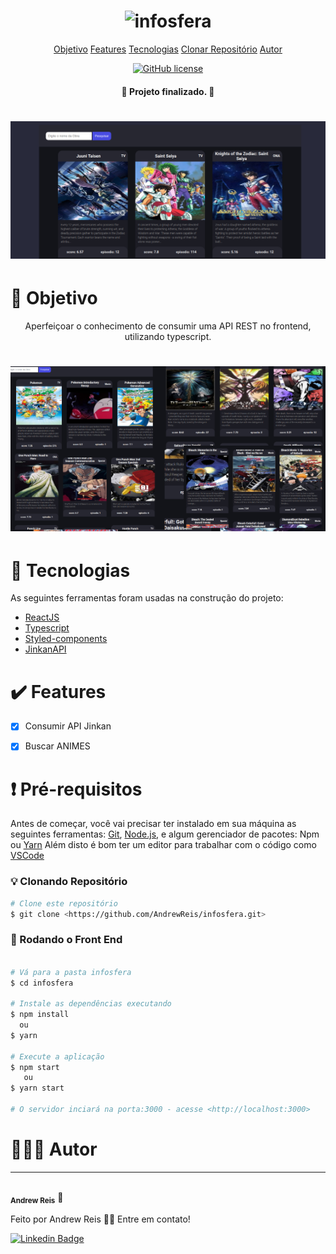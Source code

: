<h1 align="center">
    <h1 align="center"><img src="" alt="infosfera"/></h1>
</h1>
<p align="center"> </p>

<p align="center">
 <a href="#objetivo">Objetivo</a> 
 <a href="#features">Features</a>  
 <a href="#tecnologias">Tecnologias</a>  
 <a href="#clone">Clonar Repositório</a> 
 <a href="#autor">Autor</a> 
</p>
<p  align="center"><a href="https://github.com/AndrewReis/infosfera/blob/master/LICENSE"><img alt="GitHub license" src=""></a></p>

<h4 align="center"> 
    🚀  Projeto finalizado.  🚀
</h4>

<h1 align="center">
  <img alt="Banner" title="#Banner" src="https://github.com/AndrewReis/infosfera/blob/master/src/assets/banner.png" />
</h1>



<h1 id='objetivo'> 🎯 Objetivo </h1>


<p align="center">
	Aperfeiçoar o conhecimento de consumir uma API REST no frontend, utilizando typescript. 
</p>


<h1 align="center">
  <img alt="mosaico" src="https://github.com/AndrewReis/infosfera/blob/master/src/assets/mosaico.png" />
</h1>
    



<h1 id='tecnologias'> 🤖 Tecnologias </h1>

As seguintes ferramentas foram usadas na construção do projeto:

- [ReactJS](https://pt-br.reactjs.org/)
- [Typescript](https://www.typescriptlang.org/)
- [Styled-components](https://styled-components.com/)
- [JinkanAPI](https://jikan.moe/)



<h1 id='features'> ✔️ Features </h1>

- [x] Consumir API Jinkan
- [x] Buscar ANIMES


<h1 id='clone'>❗ Pré-requisitos</h1>

Antes de começar, você vai precisar ter instalado em sua máquina as seguintes ferramentas:
[Git](https://git-scm.com), [Node.js](https://nodejs.org/en/), e algum gerenciador de pacotes: Npm ou [Yarn](https://yarnpkg.com/) 
Além disto é bom ter um editor para trabalhar com o código como [VSCode](https://code.visualstudio.com/)



### 💡 Clonando Repositório

```bash
# Clone este repositório
$ git clone <https://github.com/AndrewReis/infosfera.git>

```

### 🎲 Rodando o Front End

```bash

# Vá para a pasta infosfera
$ cd infosfera

# Instale as dependências executando
$ npm install
  ou
$ yarn 

# Execute a aplicação
$ npm start
   ou
$ yarn start

# O servidor inciará na porta:3000 - acesse <http://localhost:3000>
```






<h1 id='autor'> 🙋🏽‍♂️ Autor </h1>

---

 <img style="border-radius: 50%;" src="https://avatars3.githubusercontent.com/u/60078687?s=460&u=83742fab7b35f433986c6fbe25df935441b6a743&v=4" width="100px;" alt=""/>
 <br />
 <sub><b>Andrew Reis</b></sub></a> 🚀


Feito por Andrew Reis 👋🏽 Entre em contato!

[![Linkedin Badge](https://img.shields.io/badge/-Andrew-blue?style=flat-square&logo=Linkedin&logoColor=white&link=https://www.linkedin.com/in/andrew-reis/)](https://www.linkedin.com/in/andrew-reis/) 
